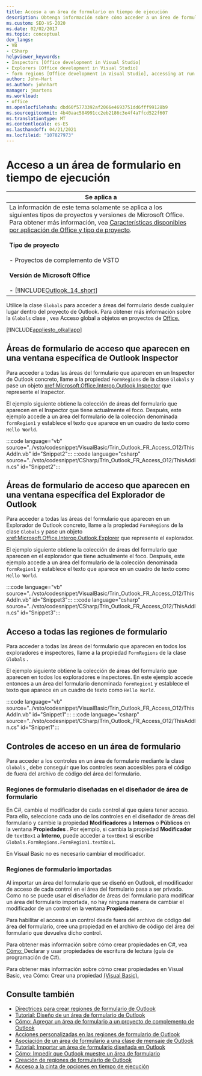 ```yaml
---
title: Acceso a un área de formulario en tiempo de ejecución
description: Obtenga información sobre cómo acceder a un área de formulario en varios tipos de proyecto y versiones de Microsoft Office en tiempo de ejecución.
ms.custom: SEO-VS-2020
ms.date: 02/02/2017
ms.topic: conceptual
dev_langs:
- VB
- CSharp
helpviewer_keywords:
- Inspectors [Office development in Visual Studio]
- Explorers [Office development in Visual Studio]
- form regions [Office development in Visual Studio], accessing at run time
author: John-Hart
ms.author: johnhart
manager: jmartens
ms.workload:
- office
ms.openlocfilehash: dbd60f5773392af2066e4693751dd6fff99128b9
ms.sourcegitcommit: 4b40aac584991cc2eb2186c3e4f4a7fcd522f607
ms.translationtype: MT
ms.contentlocale: es-ES
ms.lasthandoff: 04/21/2021
ms.locfileid: "107827973"
---
```

# <a name="access-a-form-region-at-run-time"></a>Acceso a un área de formulario en tiempo de ejecución

|Se aplica a|
|----------------|
|La información de este tema solamente se aplica a los siguientes tipos de proyectos y versiones de Microsoft Office. Para obtener más información, vea [Características disponibles por aplicación de Office y tipo de proyecto](../vsto/features-available-by-office-application-and-project-type.md).<br /><br /> **Tipo de proyecto**<br /><br /> - Proyectos de complemento de VSTO<br /><br /> **Versión de Microsoft Office**<br /><br /> -   [!INCLUDE[Outlook_14_short](../vsto/includes/outlook-14-short-md.md)]|

 Utilice la clase `Globals` para acceder a áreas del formulario desde cualquier lugar dentro del proyecto de Outlook. Para obtener más información sobre la `Globals` clase , vea Acceso global a objetos en proyectos de [Office.](../vsto/global-access-to-objects-in-office-projects.md)

 [!INCLUDE[appliesto_olkallapp](../vsto/includes/appliesto-olkallapp-md.md)]

## <a name="access-form-regions-that-appear-in-a-specific-outlook-inspector-window"></a>Áreas de formulario de acceso que aparecen en una ventana específica de Outlook Inspector
 Para acceder a todas las áreas del formulario que aparecen en un Inspector de Outlook concreto, llame a la propiedad `FormRegions` de la clase `Globals` y pase un objeto <xref:Microsoft.Office.Interop.Outlook.Inspector> que represente el Inspector.

 El ejemplo siguiente obtiene la colección de áreas del formulario que aparecen en el Inspector que tiene actualmente el foco. Después, este ejemplo accede a un área del formulario de la colección denominada `formRegion1` y establece el texto que aparece en un cuadro de texto como `Hello World`.

 :::code language="vb" source="../vsto/codesnippet/VisualBasic/Trin_Outlook_FR_Access_O12/ThisAddIn.vb" id="Snippet2":::
 :::code language="csharp" source="../vsto/codesnippet/CSharp/Trin_Outlook_FR_Access_O12/ThisAddIn.cs" id="Snippet2":::

## <a name="access-form-regions-that-appear-in-a-specific-outlook-explorer-window"></a>Áreas de formulario de acceso que aparecen en una ventana específica del Explorador de Outlook
 Para acceder a todas las áreas del formulario que aparecen en un Explorador de Outlook concreto, llame a la propiedad `FormRegions` de la clase `Globals` y pase un objeto <xref:Microsoft.Office.Interop.Outlook.Explorer> que represente el explorador.

 El ejemplo siguiente obtiene la colección de áreas del formulario que aparecen en el explorador que tiene actualmente el foco. Después, este ejemplo accede a un área del formulario de la colección denominada `formRegion1` y establece el texto que aparece en un cuadro de texto como `Hello World`.

 :::code language="vb" source="../vsto/codesnippet/VisualBasic/Trin_Outlook_FR_Access_O12/ThisAddIn.vb" id="Snippet3":::
 :::code language="csharp" source="../vsto/codesnippet/CSharp/Trin_Outlook_FR_Access_O12/ThisAddIn.cs" id="Snippet3":::

## <a name="access-all-form-regions"></a>Acceso a todas las regiones de formulario
 Para acceder a todas las áreas del formulario que aparecen en todos los exploradores e inspectores, llame a la propiedad `FormRegions` de la clase `Globals` .

 El ejemplo siguiente obtiene la colección de áreas del formulario que aparecen en todos los exploradores e inspectores. En este ejemplo accede entonces a un área del formulario denominada `formRegion1` y establece el texto que aparece en un cuadro de texto como `Hello World`.

 :::code language="vb" source="../vsto/codesnippet/VisualBasic/Trin_Outlook_FR_Access_O12/ThisAddIn.vb" id="Snippet1":::
 :::code language="csharp" source="../vsto/codesnippet/CSharp/Trin_Outlook_FR_Access_O12/ThisAddIn.cs" id="Snippet1":::

## <a name="access-controls-on-a-form-region"></a>Controles de acceso en un área de formulario
 Para acceder a los controles en un área de formulario mediante la clase `Globals` , debe conseguir que los controles sean accesibles para el código de fuera del archivo de código del área del formulario.

### <a name="form-regions-designed-in-the-form-region-designer"></a>Regiones de formulario diseñadas en el diseñador de área de formulario
 En C#, cambie el modificador de cada control al que quiera tener acceso. Para ello, seleccione cada uno de los controles en el diseñador de áreas del formulario y cambie la propiedad **Modificadores** a **Internos** o **Públicos** en la ventana **Propiedades** . Por ejemplo, si cambia la propiedad **Modificador** de `textBox1` a **Interno**, puede acceder a `textBox1` si escribe `Globals.FormRegions.FormRegion1.textBox1`.

 En Visual Basic no es necesario cambiar el modificador.

### <a name="imported-form-regions"></a>Regiones de formulario importadas
 Al importar un área del formulario que se diseñó en Outlook, el modificador de acceso de cada control en el área del formulario pasa a ser privado. Como no se puede usar el diseñador de áreas del formulario para modificar un área del formulario importada, no hay ninguna manera de cambiar el modificador de un control en la ventana **Propiedades** .

 Para habilitar el acceso a un control desde fuera del archivo de código del área del formulario, cree una propiedad en el archivo de código del área del formulario que devuelva dicho control.

 Para obtener más información sobre cómo crear propiedades en C#, vea [Cómo: ](/dotnet/csharp/programming-guide/classes-and-structs/how-to-declare-and-use-read-write-properties)Declarar y usar propiedades de escritura de lectura &#40;guía de programación de C&#35;&#41;.

 Para obtener más información sobre cómo crear propiedades en Visual Basic, vea Cómo: Crear una propiedad [(Visual Basic).](/dotnet/visual-basic/programming-guide/language-features/procedures/how-to-create-a-property)

## <a name="see-also"></a>Consulte también
- [Directrices para crear regiones de formulario de Outlook](../vsto/guidelines-for-creating-outlook-form-regions.md)
- [Tutorial: Diseño de un área de formulario de Outlook](../vsto/walkthrough-designing-an-outlook-form-region.md)
- [Cómo: Agregar un área de formulario a un proyecto de complemento de Outlook](../vsto/how-to-add-a-form-region-to-an-outlook-add-in-project.md)
- [Acciones personalizadas en las regiones de formulario de Outlook](../vsto/custom-actions-in-outlook-form-regions.md)
- [Asociación de un área de formulario a una clase de mensaje de Outlook](../vsto/associating-a-form-region-with-an-outlook-message-class.md)
- [Tutorial: Importar un área de formulario diseñada en Outlook](../vsto/walkthrough-importing-a-form-region-that-is-designed-in-outlook.md)
- [Cómo: Impedir que Outlook muestre un área de formulario](../vsto/how-to-prevent-outlook-from-displaying-a-form-region.md)
- [Creación de regiones de formulario de Outlook](../vsto/creating-outlook-form-regions.md)
- [Acceso a la cinta de opciones en tiempo de ejecución](../vsto/accessing-the-ribbon-at-run-time.md)
